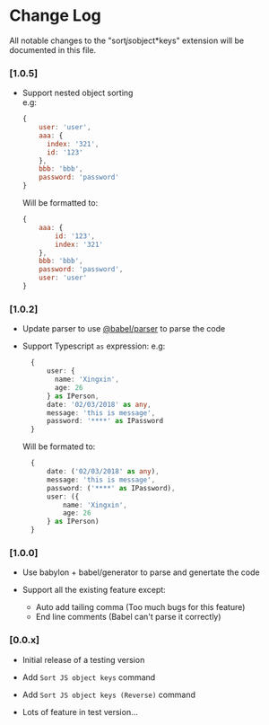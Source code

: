 # Change Log
All notable changes to the "sort*js*object*keys" extension will be documented in this file.

### [1.0.5]

* Support nested object sorting  
    e.g: 
    ```javascript
    {
        user: 'user',
        aaa: {
          index: '321',
          id: '123'
        },
        bbb: 'bbb',
        password: 'password'
    }
    ```
    Will be formatted to:
    ```javascript
    {
        aaa: {
            id: '123',
            index: '321'
        },
        bbb: 'bbb',
        password: 'password',
        user: 'user'
    }
    ```

### [1.0.2]

* Update parser to use [@babel/parser](https://babeljs.io/docs/en/next/babel-parser.html) to parse  the code

* Support Typescript `as` expression:
    e.g:
  ```typescript
    {
        user: {
          name: 'Xingxin',
          age: 26
        } as IPerson,
        date: '02/03/2018' as any,
        message: 'this is message',
        password: '****' as IPassword
    }
  ```
  Will be formated to:
  ```typescript
    {
        date: ('02/03/2018' as any),
        message: 'this is message',
        password: ('****' as IPassword),
        user: ({
            name: 'Xingxin',
            age: 26
        } as IPerson)
    }
  ```
  
### [1.0.0]

* Use babylon + babel/generator to parse and genertate the code

* Support all the existing feature except:
    * Auto add tailing comma (Too much bugs for this feature)
    * End line comments (Babel can't parse it correctly)

### [0.0.x]

* Initial release of a testing version  

* Add `Sort JS object keys` command 

* Add `Sort JS object keys (Reverse)` command

* Lots of feature in test version...

